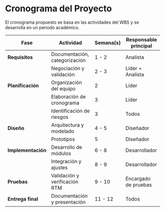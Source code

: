 # Cronograma del Proyecto

El cronograma propuesto se basa en las actividades del WBS y se desarrolla en un periodo académico.  

| Fase                 | Actividad                         | Semana(s) | Responsable principal |
|----------------------|-----------------------------------|-----------|-----------------------|
| **Requisitos**       | Documentación, categorización     | 1 - 2     | Analista              |
|                      | Negociación y validación          | 2 - 3     | Líder + Analista      |
| **Planificación**    | Organización del equipo           | 2         | Líder                 |
|                      | Elaboración de cronograma         | 3         | Líder                 |
|                      | Identificación de riesgos         | 3         | Todos                 |
| **Diseño**           | Arquitectura y modelado           | 4 - 5     | Diseñador             |
|                      | Prototipos                        | 5         | Diseñador             |
| **Implementación**   | Desarrollo de módulos             | 6 - 8     | Desarrollador         |
|                      | Integración y ajustes             | 8 - 9     | Desarrollador         |
| **Pruebas**          | Validación y verificación RTM     | 9 - 10    | Encargado de pruebas  |
| **Entrega final**    | Documentación y presentación      | 11 - 12   | Todos                 |

